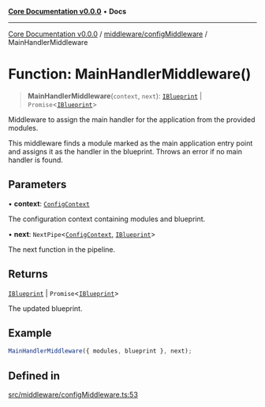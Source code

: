 [**Core Documentation v0.0.0**](../../../README.md) • **Docs**

***

[Core Documentation v0.0.0](../../../modules.md) / [middleware/configMiddleware](../README.md) / MainHandlerMiddleware

# Function: MainHandlerMiddleware()

> **MainHandlerMiddleware**(`context`, `next`): [`IBlueprint`](../../../definitions/type-aliases/IBlueprint.md) \| `Promise`\<[`IBlueprint`](../../../definitions/type-aliases/IBlueprint.md)\>

Middleware to assign the main handler for the application from the provided modules.

This middleware finds a module marked as the main application entry point and assigns it as
the handler in the blueprint. Throws an error if no main handler is found.

## Parameters

• **context**: [`ConfigContext`](../../../definitions/interfaces/ConfigContext.md)

The configuration context containing modules and blueprint.

• **next**: `NextPipe`\<[`ConfigContext`](../../../definitions/interfaces/ConfigContext.md), [`IBlueprint`](../../../definitions/type-aliases/IBlueprint.md)\>

The next function in the pipeline.

## Returns

[`IBlueprint`](../../../definitions/type-aliases/IBlueprint.md) \| `Promise`\<[`IBlueprint`](../../../definitions/type-aliases/IBlueprint.md)\>

The updated blueprint.

## Example

```typescript
MainHandlerMiddleware({ modules, blueprint }, next);
```

## Defined in

[src/middleware/configMiddleware.ts:53](https://github.com/stonemjs/core/blob/65be5a9387baf469de681455799e33a2688aa3c9/src/middleware/configMiddleware.ts#L53)
